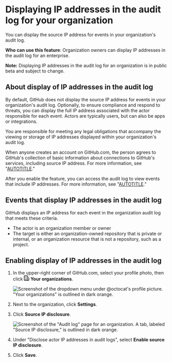# Displaying IP addresses in the audit log for your organization

You can display the source IP address for events in your organization's audit log.

**Who can use this feature**: Organization owners can display IP addresses in the audit log for an enterprise.

<div class="ghd-spotlight ghd-spotlight-note border rounded-1 my-3 p-3 f5 color-border-accent-emphasis color-bg-accent">

**Note:** Displaying IP addresses in the audit log for an organization is in public beta and subject to change.

</div>

## About display of IP addresses in the audit log

By default, GitHub does not display the source IP address for events in your organization's audit log. Optionally, to ensure compliance and respond to threats, you can display the full IP address associated with the actor responsible for each event. Actors are typically users, but can also be apps or integrations.

You are responsible for meeting any legal obligations that accompany the viewing or storage of IP addresses displayed within your organization's audit log.

When anyone creates an account on GitHub.com, the person agrees to GitHub's collection of basic information about connections to GitHub's services, including source IP address. For more information, see "[AUTOTITLE](/free-pro-team@latest/site-policy/privacy-policies/github-privacy-statement#usage-information)."

After you enable the feature, you can access the audit log to view events that include IP addresses. For more information, see "[AUTOTITLE](/organizations/keeping-your-organization-secure/managing-security-settings-for-your-organization/reviewing-the-audit-log-for-your-organization)."

## Events that display IP addresses in the audit log

GitHub displays an IP address for each event in the organization audit log that meets these criteria.

- The actor is an organization member or owner
- The target is either an organization-owned repository that is private or internal, or an organization resource that is not a repository, such as a project.

## Enabling display of IP addresses in the audit log

1. In the upper-right corner of GitHub.com, select your profile photo, then click <svg version="1.1" width="16" height="16" viewBox="0 0 16 16" class="octicon octicon-organization" aria-hidden="true"><path d="M1.75 16A1.75 1.75 0 0 1 0 14.25V1.75C0 .784.784 0 1.75 0h8.5C11.216 0 12 .784 12 1.75v12.5c0 .085-.006.168-.018.25h2.268a.25.25 0 0 0 .25-.25V8.285a.25.25 0 0 0-.111-.208l-1.055-.703a.749.749 0 1 1 .832-1.248l1.055.703c.487.325.779.871.779 1.456v5.965A1.75 1.75 0 0 1 14.25 16h-3.5a.766.766 0 0 1-.197-.026c-.099.017-.2.026-.303.026h-3a.75.75 0 0 1-.75-.75V14h-1v1.25a.75.75 0 0 1-.75.75Zm-.25-1.75c0 .138.112.25.25.25H4v-1.25a.75.75 0 0 1 .75-.75h2.5a.75.75 0 0 1 .75.75v1.25h2.25a.25.25 0 0 0 .25-.25V1.75a.25.25 0 0 0-.25-.25h-8.5a.25.25 0 0 0-.25.25ZM3.75 6h.5a.75.75 0 0 1 0 1.5h-.5a.75.75 0 0 1 0-1.5ZM3 3.75A.75.75 0 0 1 3.75 3h.5a.75.75 0 0 1 0 1.5h-.5A.75.75 0 0 1 3 3.75Zm4 3A.75.75 0 0 1 7.75 6h.5a.75.75 0 0 1 0 1.5h-.5A.75.75 0 0 1 7 6.75ZM7.75 3h.5a.75.75 0 0 1 0 1.5h-.5a.75.75 0 0 1 0-1.5ZM3 9.75A.75.75 0 0 1 3.75 9h.5a.75.75 0 0 1 0 1.5h-.5A.75.75 0 0 1 3 9.75ZM7.75 9h.5a.75.75 0 0 1 0 1.5h-.5a.75.75 0 0 1 0-1.5Z"></path></svg> **Your organizations**.

   ![Screenshot of the dropdown menu under @octocat's profile picture. "Your organizations" is outlined in dark orange.](/assets/images/help/profile/your-organizations.png)

1. Next to the organization, click **Settings**.
1. Click **Source IP disclosure**.

   ![Screenshot of the "Audit log" page for an organization. A tab, labeled "Source IP disclosure," is outlined in dark orange.](/assets/images/help/organizations/audit-log-source-ip-disclosure-tab.png)
1. Under "Disclose actor IP addresses in audit logs", select **Enable source IP disclosure**.
1. Click **Save**.

